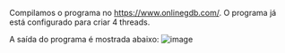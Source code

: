 Compilamos o programa no https://www.onlinegdb.com/. O programa já está configurado para criar 4 threads.


A saída do programa é mostrada abaixo:
![image](https://user-images.githubusercontent.com/16262291/191622155-763d299d-87ef-4fe5-9020-1389a003c05d.png)
